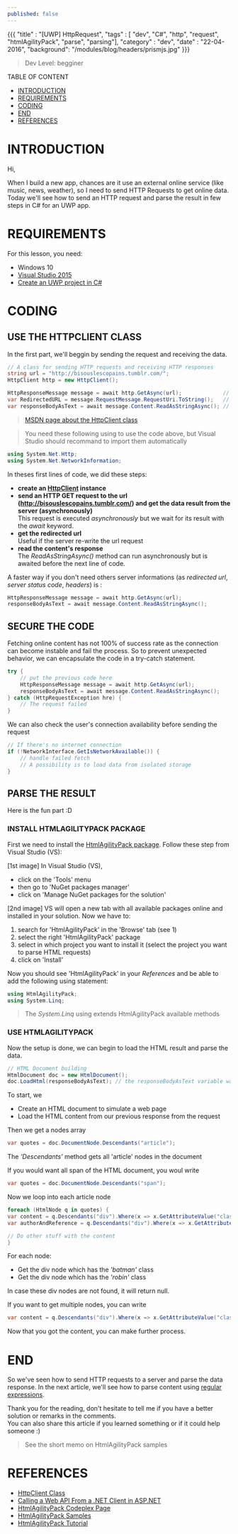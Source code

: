 ```yaml
---
published: false
---
```

{{{ 
    "title"     : "[UWP] HttpRequest", 
    "tags"      : [ "dev", "C#", "http", "request", "htmlAgilityPack", "parse", "parsing"], 
    "category"  : "dev", 
    "date"      : "22-04-2016", 
    "background": "/modules/blog/headers/prismjs.jpg" 
}}}

> Dev Level: begginer

TABLE OF CONTENT

* [INTRODUCTION](#introduction)
* [REQUIREMENTS](#requirements)
* [CODING](#coding)
* [END](#end)
* [REFERENCES](#references)


# INTRODUCTION

Hi,

When I build a new app, chances are it use an external online service (like music, news, weather), so I need to send HTTP Requests to get online data. Today we'll see how to send an HTTP request and parse the result in few steps in C# for an UWP app.

# REQUIREMENTS

For this lesson, you need:
* Windows 10
* [Visual Studio 2015](https://www.microsoft.com/france/visual-studio/)
* [Create an UWP project in C#](https://msdn.microsoft.com/en-us/windows/uwp/get-started/universal-application-platform-guide)

# CODING

## USE THE HTTPCLIENT CLASS

In the first part, we'll beggin by sending the request and receiving the data.

```c#
// A class for sending HTTP requests and receiving HTTP responses
string url = "http://bisouslescopains.tumblr.com/";
HttpClient http = new HttpClient();

HttpResponseMessage message = await http.GetAsync(url);             // get the response asynchronously
var RedirectedURL = message.RequestMessage.RequestUri.ToString();   // get the redirected url
var responseBodyAsText = await message.Content.ReadAsStringAsync(); // get the content's response
```

> [MSDN page about the HttpClient class](https://msdn.microsoft.com/en-us/library/system.net.http.httpclient(v=vs.118).aspx)

> You need these following using to use the code above, but Visual Studio should recommand to import them automatically
```c#
using System.Net.Http;
using System.Net.NetworkInformation;
```

In theses first lines of code, we did these steps:
* __create an [HttpClient](https://msdn.microsoft.com/en-us/library/system.net.http.httpclient(v=vs.118).aspx) instance__
* __send an HTTP GET request to the url (http://bisouslescopains.tumblr.com/) and get the data result from the server (asynchronously)__    
This request is executed _asynchronously_ but we wait for its result with the _await_ keyword.
* __get the redirected url__    
Useful if the server re-write the url request
* __read the content's response__    
The _ReadAsStringAsync()_ method can run asynchronously but is awaited before the next line of code.

A faster way if you don't need others server informations (as _redirected url_, _server status code_, _headers_) is :
```c#
HttpResponseMessage message = await http.GetAsync(url);
responseBodyAsText = await message.Content.ReadAsStringAsync();
```

## SECURE THE CODE

Fetching online content has not 100% of success rate as the connection can become instable and fail the process.
So to prevent unexpected behavior, we can encapsulate the code in a try-catch statement.

```c#
try {
    // put the previous code here
    HttpResponseMessage message = await http.GetAsync(url);
    responseBodyAsText = await message.Content.ReadAsStringAsync();
} catch (HttpRequestException hre) {
    // The request failed
}
```

We can also check the user's connection availability before sending the request

```c#
// If there's no internet connection
if (!NetworkInterface.GetIsNetworkAvailable()) {
    // handle failed fetch 
    // A possibility is to load data from isolated storage
}
```

## PARSE THE RESULT

Here is the fun part :D

### INSTALL HTMLAGILITYPACK PACKAGE

First we need to install the [HtmlAgilityPack package](https://htmlagilitypack.codeplex.com/).
Follow these step from Visual Studio (VS):

[1st image]
In Visual Studio (VS), 

* click on the 'Tools' menu 
* then go to 'NuGet packages manager'
* click on 'Manage NuGet packages for the solution'

[2nd image]
VS will open a new tab with all available packages online and installed in your solution.
Now we have to:

1. search for 'HtmlAgilityPack' in the 'Browse' tab (see 1)
2. select the right 'HtmlAgilityPack' package
3. select in which project you want to install it (select the project you want to parse HTML requests)
4. click on 'Install'

Now you should see 'HtmlAgilityPack' in your _References_ and be able to add the following using statement:

```c#
using HtmlAgilityPack;
using System.Linq;
```

> The _System.Linq_ using extends HtmlAgilityPack available methods


### USE HTMLAGILITYPACK

Now the setup is done, we can begin to load the HTML result and parse the data.

```c#
// HTML Document building
HtmlDocument doc = new HtmlDocument();
doc.LoadHtml(responseBodyAsText); // the responseBodyAsText variable was created before when sending the http request
```

To start, we
* Create an HTML document to simulate a web page
* Load the HTML content from our previous response from the request

Then we get a nodes array
```c#
var quotes = doc.DocumentNode.Descendants("article");
```
The _'Descendants'_ method gets all 'article' nodes in the document

If you would want all span of the HTML document, you woul write
```c#
var quotes = doc.DocumentNode.Descendants("span");
```


Now we loop into each article node

```c#
foreach (HtmlNode q in quotes) {
var content = q.Descendants("div").Where(x => x.GetAttributeValue("class", "") == "batman").FirstOrDefault();
var authorAndReference = q.Descendants("div").Where(x => x.GetAttributeValue("class", "") == "robin").FirstOrDefault();

// Do other stuff with the content
}
```
For each node:
* Get the div node which has the _'batman'_ class
* Get the div node which has the _'robin'_ class

In case these div nodes are not found, it will return null.

If you want to get multiple nodes, you can write

```c#
var content = q.Descendants("div").Where(x => x.GetAttributeValue("class", "") == "batman").ToArray();
```

Now that you got the content, you can make further process.

# END

So we've seen how to send HTTP requests to a server and parse the data response.
In the next article, we'll see how to parse content using [regular expressions](http://www.wikiwand.com/en/Regular_expression).

Thank you for the reading, don't hesitate to tell me if you have a better solution or remarks in the comments.   
You can also share this article if you learned something or if it could help someone :)

> See the short memo on HtmlAgilityPack samples

# REFERENCES
* [HttpClient Class](https://msdn.microsoft.com/en-us/library/system.net.http.httpclient(v=vs.118).aspx)
* [Calling a Web API From a .NET Client in ASP.NET](http://www.asp.net/web-api/overview/advanced/calling-a-web-api-from-a-net-client)
* [HtmlAgilityPack Codeplex Page](https://htmlagilitypack.codeplex.com/)
* [HtmlAgilityPack Samples](http://htmlagilitypack.codeplex.com/wikipage?title=Examples)
* [HtmlAgilityPack Tutorial](http://articles.runtings.co.uk/2009/09/htmlagilitypack-article-series.html)
